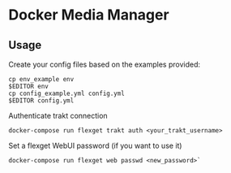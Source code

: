 # Docker Media Manager

## Usage

Create your config files based on the examples provided:

	cp env_example env
	$EDITOR env
	cp config_example.yml config.yml
	$EDITOR config.yml

Authenticate trakt connection

	docker-compose run flexget trakt auth <your_trakt_username>

Set a flexget WebUI password (if you want to use it)

 	docker-compose run flexget web passwd <new_password>`

